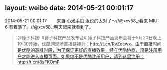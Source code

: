 layout: weibo
date: 2014-05-21 00:01:17
---
2014-05-21 00:01:17  &nbsp;&nbsp;&nbsp;&nbsp;&nbsp;&nbsp; 来自 <a href="http://app.weibo.com/t/feed/22zMnn" rel="nofollow">小米手机</a>
汝说的太对了～//@xcv58_:看来 MIUI 6 有着落了。//@xcv58_:明天起来就看到了。
>  @锤子科技: #锤子科技产品发布会# 锤子科技产品发布会将于5月20日晚上19:30开始，优酷网现场直播链接为：http://t.cn/RvZeewx。由于直播时间是优酷的高峰时段，为了保证更好的直播效果，经与优酷协商，须是注册用户才能进入直播页面，如果你不是优酷注册用户，请到这里注册：http://t.cn/8sFKOmF ​​​
